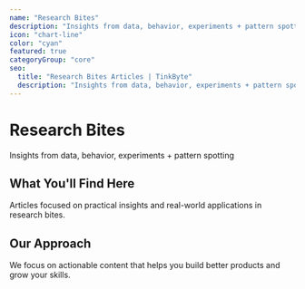 ```yaml
---
name: "Research Bites"
description: "Insights from data, behavior, experiments + pattern spotting"
icon: "chart-line"
color: "cyan"
featured: true
categoryGroup: "core"
seo:
  title: "Research Bites Articles | TinkByte"
  description: "Insights from data, behavior, experiments + pattern spotting - practical insights for builders and innovators."
---
```


# Research Bites

Insights from data, behavior, experiments + pattern spotting

## What You'll Find Here

Articles focused on practical insights and real-world applications in research bites.

## Our Approach

We focus on actionable content that helps you build better products and grow your skills.
